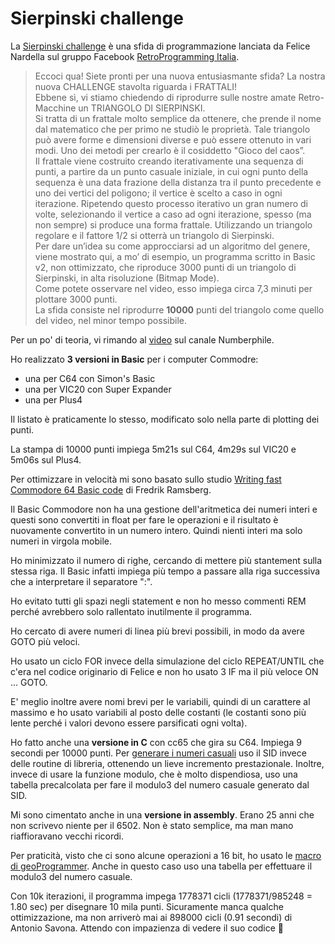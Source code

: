 # Sierpinski challenge

La [Sierpinski challenge](https://www.facebook.com/groups/retroprogramming/posts/879754189371504) è una sfida di programmazione lanciata da Felice Nardella sul gruppo Facebook [RetroProgramming Italia](https://www.facebook.com/groups/retroprogramming/).

> Eccoci qua! Siete pronti per una nuova entusiasmante sfida? La nostra nuova CHALLENGE stavolta riguarda i FRATTALI!  
> Ebbene sì, vi stiamo chiedendo di riprodurre sulle nostre amate Retro-Macchine un TRIANGOLO DI SIERPINSKI.  
> Si tratta di un frattale molto semplice da ottenere, che prende il nome dal matematico che per primo ne studiò le proprietà. Tale triangolo può avere forme e dimensioni diverse e può essere ottenuto in vari modi. Uno dei metodi per crearlo è il cosiddetto "Gioco del caos”.  
> Il frattale viene costruito creando iterativamente una sequenza di punti, a partire da un punto casuale iniziale, in cui ogni punto della sequenza è una data frazione della distanza tra il punto precedente e uno dei vertici del poligono; il vertice è scelto a caso in ogni iterazione. Ripetendo questo processo iterativo un gran numero di volte, selezionando il vertice a caso ad ogni iterazione, spesso (ma non sempre) si produce una forma frattale. Utilizzando un triangolo regolare e il fattore 1/2 si otterrà un triangolo di Sierpinski.  
> Per dare un’idea su come approcciarsi ad un algoritmo del genere, viene mostrato qui, a mo’ di esempio, un programma scritto in Basic v2, non ottimizzato, che riproduce 3000 punti di un triangolo di Sierpinski, in alta risoluzione (Bitmap Mode).  
> Come potete osservare nel video, esso impiega circa 7,3 minuti per plottare 3000 punti.  
> La sfida consiste nel riprodurre **10000** punti del triangolo come quello del video, nel minor tempo possibile.

Per un po' di teoria, vi rimando al [video](https://www.youtube.com/watch?v=kbKtFN71Lfs) sul canale Numberphile.

Ho realizzato **3 versioni in Basic** per i computer Commodre:
- una per C64 con Simon's Basic
- una per VIC20 con Super Expander
- una per Plus4

Il listato è praticamente lo stesso, modificato solo nella parte di plotting dei punti.

La stampa di 10000 punti impiega 5m21s sul C64, 4m29s sul VIC20 e 5m06s sul Plus4.

Per ottimizzare in velocità mi sono basato sullo studio [Writing fast Commodore 64 Basic code](http://microheaven.com/FastC64Basic/index.html) di Fredrik Ramsberg.

Il Basic Commodore non ha una gestione dell'aritmetica dei numeri interi e questi sono convertiti in float per fare le operazioni e il risultato è nuovamente convertito in un numero intero. Quindi nienti interi ma solo numeri in virgola mobile.

Ho minimizzato il numero di righe, cercando di mettere più stantement sulla stessa riga. Il Basic infatti impiega più tempo a passare alla riga successiva che a interpretare il separatore ":". 

Ho evitato tutti gli spazi negli statement e non ho messo commenti REM perché avrebbero solo rallentato inutilmente il programma.

Ho cercato di avere numeri di linea più brevi possibili, in modo da avere GOTO più veloci.

Ho usato un ciclo FOR invece della simulazione del ciclo REPEAT/UNTIL che c'era nel codice originario di Felice e non ho usato 3 IF ma il più veloce ON ... GOTO.

E' meglio inoltre avere nomi brevi per le variabili, quindi di un carattere al massimo e ho usato variabili al posto delle costanti (le costanti sono più lente perché i valori devono essere parsificati ogni volta).

Ho fatto anche una **versione in C** con cc65 che gira su C64. Impiega 9 secondi per 10000 punti. Per [generare i numeri casuali](https://archive.org/details/1986-05-compute-magazine/page/n77/mode/2up) uso il SID invece delle routine di libreria, ottenendo un lieve incremento prestazionale. Inoltre, invece di usare la funzione modulo, che è molto dispendiosa, uso una tabella precalcolata per fare il modulo3 del numero casuale generato dal SID.

Mi sono cimentato anche in una **versione in assembly**. Erano 25 anni che non scrivevo niente per il 6502. Non è stato semplice, ma man mano riaffioravano vecchi ricordi. 

Per praticità, visto che ci sono alcune operazioni a 16 bit, ho usato le [macro di geoProgrammer](https://thornton2.com/programming/geos/geoprogrammer-macros.html). Anche in questo caso uso una tabella per effettuare il modulo3 del numero casuale.

Con 10k iterazioni, il programma impega 1778371 cicli (1778371/985248 = 1.80 sec) per disegnare 10 mila punti. Sicuramente manca qualche ottimizzazione, ma non arriverò mai ai 898000 cicli (0.91 secondi) di Antonio Savona. Attendo con impazienza di vedere il suo codice 🙂


